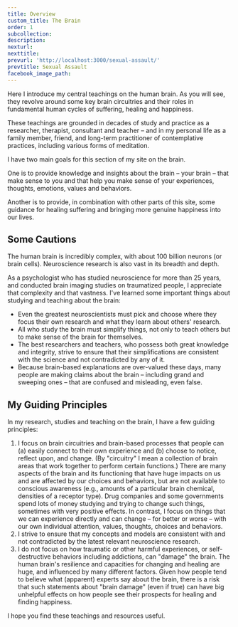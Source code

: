 ```yaml
---
title: Overview
custom_title: The Brain
order: 1
subcollection:
description:
nexturl:
nexttitle:
prevurl: 'http://localhost:3000/sexual-assault/'
prevtitle: Sexual Assault
facebook_image_path:
---
```



Here I introduce my central teachings on the human brain. As you will see, they revolve around some key brain circuitries and their roles in fundamental human cycles of suffering, healing and happiness.

These teachings are grounded in decades of study and practice as a researcher, therapist, consultant and teacher – and in my personal life as a family member, friend, and long-term practitioner of contemplative practices, including various forms of meditation.

I have two main goals for this section of my site on the brain.

One is to provide knowledge and insights about the brain – your brain – that make sense to you and that help you make sense of your experiences, thoughts, emotions, values and behaviors.

Another is to provide, in combination with other parts of this site, some guidance for healing suffering and bringing more genuine happiness into our lives.

## Some Cautions

The human brain is incredibly complex, with about 100 billion neurons (or brain cells). Neuroscience research is also vast in its breadth and depth.

As a psychologist who has studied neuroscience for more than 25 years, and conducted brain imaging studies on traumatized people, I appreciate that complexity and that vastness. I've learned some important things about studying and teaching about the brain:

* Even the greatest neuroscientists must pick and choose where they focus their own research and what they learn about others' research.
* All who study the brain must simplify things, not only to teach others but to make sense of the brain for themselves.
* The best researchers and teachers, who possess both great knowledge and integrity, strive to ensure that their simplifications are consistent with the science and not contradicted by any of it.
* Because brain-based explanations are over-valued these days, many people are making claims about the brain – including grand and sweeping ones – that are confused and misleading, even false.


## My Guiding Principles

In my research, studies and teaching on the brain, I have a few guiding principles:

1. I focus on brain circuitries and brain-based processes that people can (a) easily connect to their own experience and (b) choose to notice, reflect upon, and change. (By "circuitry" I mean a collection of brain areas that work together to perform certain functions.) There are many aspects of the brain and its functioning that have huge impacts on us and are affected by our choices and behaviors, but are not available to conscious awareness (e.g., amounts of a particular brain chemical, densities of a receptor type). Drug companies and some governments spend lots of money studying and trying to change such things, sometimes with very positive effects. In contrast, I focus on things that we can experience directly and can change – for better or worse – with our own individual attention, values, thoughts, choices and behaviors.
2. I strive to ensure that my concepts and models are consistent with and not contradicted by the latest relevant neuroscience research.
3. I do not focus on how traumatic or other harmful experiences, or self-destructive behaviors including addictions, can "damage" the brain. The human brain's resilience and capacities for changing and healing are huge, and influenced by many different factors. Given how people tend to believe what (apparent) experts say about the brain, there is a risk that such statements about "brain damage" (even if true) can have big unhelpful effects on how people see their prospects for healing and finding happiness.


I hope you find these teachings and resources useful.